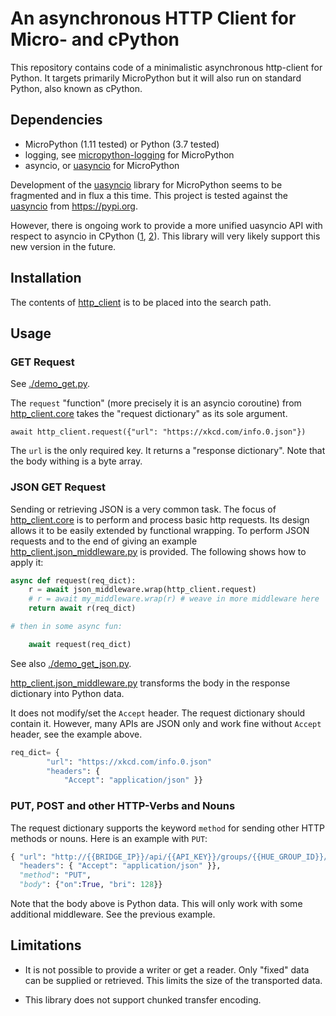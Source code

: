 An asynchronous HTTP Client for Micro- and cPython
==================================================

This repository contains code of a minimalistic asynchronous http-client for
Python. It targets primarily MicroPython but it will also run on standard
Python, also known as cPython.


Dependencies
------------

* MicroPython (1.11 tested) or Python (3.7 tested)
* logging, see [micropython-logging] for MicroPython
* asyncio, or [uasyncio] for MicroPython

Development of the [uasyncio] library for MicroPython seems to be
fragmented and in flux a this time. This project is tested against
the [uasyncio] from https://pypi.org.

However, there is ongoing work to provide a more unified uasyncio
API with respect to asyncio in CPython ([1], [2]). This library
will very likely support this new version in the future.

Installation
------------

The contents of [http_client](./http_client) is to be placed into the search path.


Usage
-----

### GET Request

See [./demo_get.py](demo_get.py).

The `request` "function" (more precisely it is an asyncio coroutine) from
[http_client.core] takes the "request dictionary" as its sole argument.

    await http_client.request({"url": "https://xkcd.com/info.0.json"})

The `url` is the only required key. It returns a "response dictionary".  Note
that the body withing is a byte array.


### JSON GET Request

Sending or retrieving JSON is a very common task. The focus of
[http_client.core] is to perform and process basic http requests. Its design
allows it to be easily extended by functional wrapping. To perform JSON
requests and to the end of giving an example [http_client.json_middleware.py]
is provided. The following shows how to apply it:

~~~python
async def request(req_dict):
    r = await json_middleware.wrap(http_client.request)
    # r = await my_middleware.wrap(r) # weave in more middleware here
    return await r(req_dict)

# then in some async fun:

    await request(req_dict)
~~~

See also [./demo_get_json.py](demo_get_json.py).

[http_client.json_middleware.py] transforms the body in the response dictionary
into Python data.

It does not modify/set the `Accept` header. The request dictionary should
contain it. However, many APIs are JSON only and work fine without `Accept`
header, see the example above.

~~~python
req_dict= {
        "url": "https://xkcd.com/info.0.json"
        "headers": {
            "Accept": "application/json" }}
~~~

### PUT, POST and other HTTP-Verbs and Nouns

The request dictionary supports the keyword `method` for sending other HTTP
methods or nouns. Here is an example with `PUT`:

~~~python
{ "url": "http://{{BRIDGE_IP}}/api/{{API_KEY}}/groups/{{HUE_GROUP_ID}}/action",
  "headers": { "Accept": "application/json" }},
  "method": "PUT",
  "body": {"on":True, "bri": 128}}
~~~

Note that the body above is Python data. This will only work with some
additional middleware. See the previous example.


Limitations
-----------

* It is not possible to provide a writer or get a reader. Only "fixed" data can be
  supplied or retrieved. This limits the size of the transported data.

* This library does not support chunked transfer encoding.





[http_client.core]: ./http_client/core.py
[http_client.json_middleware.py]: ./http_client/json_middleware.py

[micropython-logging]: https://pypi.org/project/micropython-logging/
[uasyncio]: https://pypi.org/project/micropython-uasyncio/

[1]: https://github.com/peterhinch/micropython-async/issues/30
[2]: https://github.com/micropython/micropython/pull/5332
